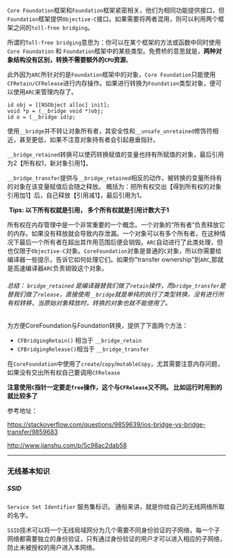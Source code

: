​	`Core Foundation`框架和`Foundation`框架紧密相关，他们为相同功能提供接口，但`Foundation`框架提供`Objective-C`接口。如果需要将两者混用，则可以利用两个框架之间的`toll-free bridging`。

​	 所谓的`Toll-free bridging`意思为：你可以在某个框架的方法或函数中同时使用`Core Foundation` 和 `Foundation`框架中的某些类型。免费桥的意思就是，__两种对象结构没有区别，转换不需要额外的`CPU`资源__。

​	此外因为`ARC`所针对的是`Foundation`框架中的对象，`Core Foundation`只能使用`CFRetain/CFRelease`进行内存操作。如果进行转换为`Foundation`类型对象，便可以使用`ARC`来管理内存了。

```
id obj = [[NSObject alloc] init];
void *p = (__bridge void *)obj;
id o = (__bridge id)p;
```

使用`__bridge`并不转让对象所有者，其安全性和`__unsafe_unretained`修饰符相近，甚至更低，如果不注意对象持有者会引起悬垂指针。

`__bridge_retained`转换可以使药转换赋值的变量也持有所赋值的对象，最后引用为2【所有权1，新对象引用1】。

`__bridge_transfer`提供与`__bridge_retained`相反的动作，被转换的变量所持有的对象在该变量赋值后会随之释放。  概括为：把所有权交出【得到所有权的对象引用加1】后，自己释放【引用减1】，最后引用为1。

​	__Tips: 以下所有权就是引用， 多个所有权就是引用计数大于1__

​	所有权在内存管理中是一个非常重要的一个概念。一个对象的“所有者”负责释放它的内存。如果没有释放就会导致内存泄漏。一个对象可以有多个所有者，在这种情况下最后一个所有者在超出其作用范围后便会销毁。`ARC`自动进行了此类处理，但也仅限于`Objective-C`对象。`CoreFoundation`对象是普通的`C`对象，所以你需要给编译器一些提示，告诉它如何处理它们。如果你"transfer ownership"到`ARC`,那就是高速编译器`ARC`负责销毁这个对象。

###### 总结： `bridge_retained` 是编译器替我们做了`retain`操作，而`bridge_transfer`是替我们做了`release`，直接使用`__bridge`就是单纯的执行了类型转换，没有进行所有权转移，当原始对象释放时，转换的对象也就不能使用了。

为方便CoreFoundation与Foundation转换，提供了下面两个方法：

- `CFBridgingRetain()` 相当于 `__bridge_retain`
- `CFBridgingRelease()`相当于 `__bridge_transfer`



在`CoreFoundation`中使用了`create`/`copy`/`mutableCopy`，尤其需要注意内存问题，如果没有交出所有权自己要调用`CFRelease`

__注意使用`C`指针一定要走`free`操作，这个与`CFRelease`又不同。   比如运行时用到的就比较多了__

参考地址：

 https://stackoverflow.com/questions/9859639/ios-bridge-vs-bridge-transfer/9859683

http://www.jianshu.com/p/5c98ac2dab58



------

### 无线基本知识

##### SSID

`Service Set Identifier` 服务集标识。 通俗来讲，就是你给自己的无线网络所取的名字。

`SSID`技术可以将一个无线局域网分为几个需要不同身份验证的子网络，每一个子网络都需要独立的身份验证，只有通过身份验证的用户才可以进入相应的子网络，防止未被授权的用户进入本网络。